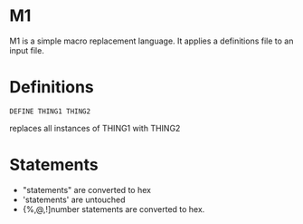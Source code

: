 # M1

M1 is a simple macro replacement language. It applies a definitions file to an input file.

# Definitions

```
DEFINE THING1 THING2
```

replaces all instances of THING1 with THING2

# Statements

* "statements" are converted to hex
* 'statements' are untouched
* {%,@,!]number statements are converted to hex.
